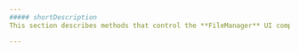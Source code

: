 ```yaml
---
##### shortDescription
This section describes methods that control the **FileManager** UI component.

---
```

